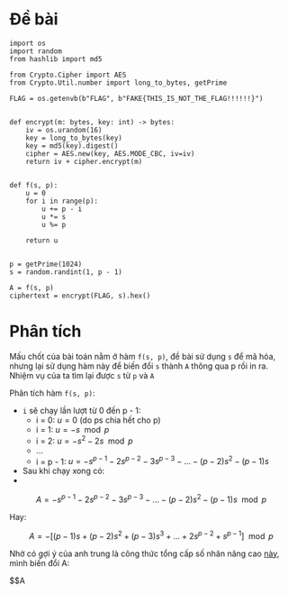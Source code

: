 # Đề bài

```
import os
import random
from hashlib import md5

from Crypto.Cipher import AES
from Crypto.Util.number import long_to_bytes, getPrime

FLAG = os.getenvb(b"FLAG", b"FAKE{THIS_IS_NOT_THE_FLAG!!!!!!}")


def encrypt(m: bytes, key: int) -> bytes:
    iv = os.urandom(16)
    key = long_to_bytes(key)
    key = md5(key).digest()
    cipher = AES.new(key, AES.MODE_CBC, iv=iv)
    return iv + cipher.encrypt(m)


def f(s, p):
    u = 0
    for i in range(p):
        u += p - i
        u *= s
        u %= p

    return u 


p = getPrime(1024)
s = random.randint(1, p - 1)

A = f(s, p)
ciphertext = encrypt(FLAG, s).hex()
```

# Phân tích

 Mấu chốt của bài toán nằm ở hàm `f(s, p)`, đề bài sử dụng `s` để mã hóa, nhưng lại sử dụng hàm này để biến đổi `s` thành `A` thông qua p rồi in ra. Nhiệm vụ của ta tìm lại được `s` từ `p` và `A`

 Phân tích hàm `f(s, p)`:

   - `i` sẽ chạy lần lượt từ 0 đến p - 1:
       + i = 0: $u = 0$ (do ps chia hết cho p)
       + i = 1: $u = -s   \mod p$
       + i = 2: $u = -s^{2} - 2s   \mod p$
       + ...
       + i = p - 1: $u = -s^{p-1} - 2s^{p-2} - 3s^{p-3} - ... - (p-2)s^{2} - (p-1)s$
   - Sau khi chạy xong có:
   - 
$$A =  -s^{p-1} - 2s^{p-2} - 3s^{p-3} - ... - (p-2)s^{2} - (p-1)s \mod p$$

Hay:

$$A = - [(p-1)s + (p-2)s^{2} + (p-3)s^{3} + ... + 2s^{p-2} + s^{p-1}] \mod p$$

Nhờ có gợi ý của anh trung là công thức tổng cấp số nhân nâng cao [này](https://brilliant.org/wiki/arithmetic-geometric-progression/), mình biến đổi A:

$$A

